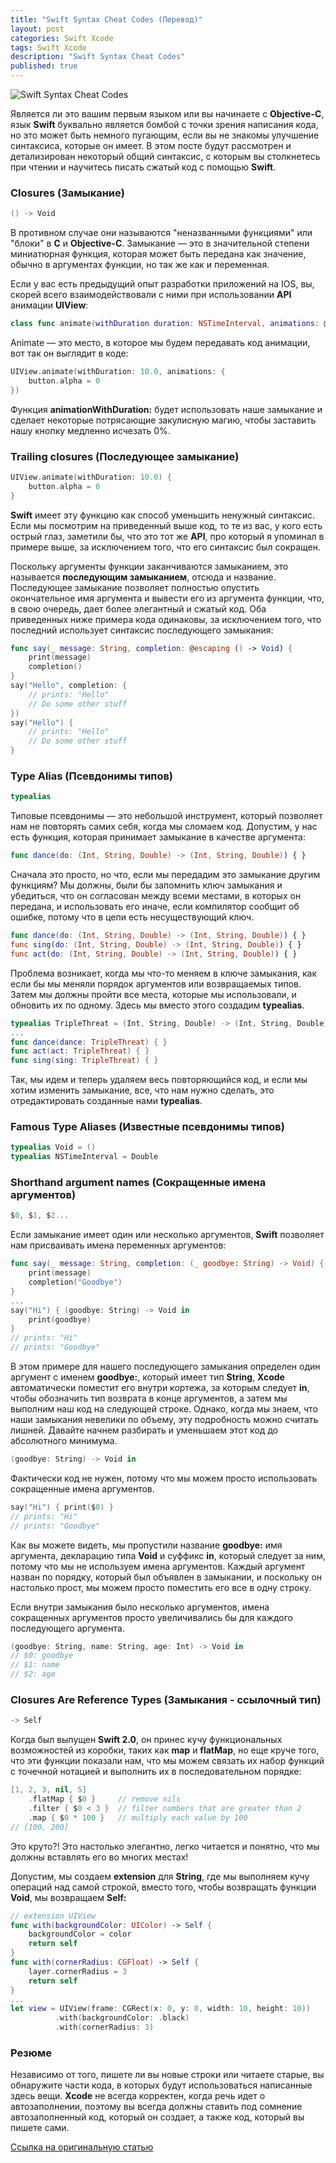 ```yaml
---
title: "Swift Syntax Cheat Codes (Перевод)"
layout: post
categories: Swift Xcode
tags: Swift Xcode
description: "Swift Syntax Cheat Codes"
published: true
---
```


![Swift Syntax Cheat Codes](/images/post/swift_syntax_сheat_сodes/1.png)

Является ли это вашим первым языком или вы начинаете с **Objective-C**, язык **Swift** буквально является бомбой с точки зрения написания кода, но это может быть немного пугающим, если вы не знакомы улучшение синтаксиса, которые он имеет. В этом посте будут рассмотрен и детализирован некоторый общий синтаксис, с которым вы столкнетесь при чтении и научитесь писать сжатый код с помощью **Swift**.

### Closures (Замыкание)

```swift
() -> Void
```

В противном случае они называются "неназванными функциями" или "блоки" в **С** и **Objective-C**. Замыкание — это в значительной степени миниатюрная функция, которая может быть передана как значение, обычно в аргументах функции, но так же как и переменная.

Если у вас есть предыдущий опыт разработки приложений на IOS, вы, скорей всего взаимодействовали с ними при использовании **API** анимации **UIView**:

```swift
class func animate(withDuration duration: NSTimeInterval, animations: @escaping () -> Void)
```

Animate — это место, в которое мы будем передавать код анимации, вот так он выглядит в коде:

```swift
UIView.animate(withDuration: 10.0, animations: {
    button.alpha = 0
})
```

Функция **animationWithDuration:** будет использовать наше замыкание и сделает некоторые потрясающие закулисную магию, чтобы заставить нашу кнопку медленно исчезать 0%.

### Trailing closures (Последующее замыкание)

```swift
UIView.animate(withDuration: 10.0) {
    button.alpha = 0
}
```

**Swift** имеет эту функцию как способ уменьшить ненужный синтаксис. Если мы посмотрим на приведенный выше код, то те из вас, у кого есть острый глаз, заметили бы, что это тот же **API**, про который я упоминал в примере выше, за исключением того, что его синтаксис был сокращен.

Поскольку аргументы функции заканчиваются замыканием, это называется **последующим замыканием**, отсюда и название. Последующее замыкание позволяет полностью опустить окончательное имя аргумента и вывести его из аргумента функции, что, в свою очередь, дает более элегантный и сжатый код. Оба приведенных ниже примера кода одинаковы, за исключением того, что последний использует синтаксис последующего замыкания:

```swift
func say(_ message: String, completion: @escaping () -> Void) {
    print(message)
    completion()
}
say("Hello", completion: {
    // prints: "Hello"
    // Do some other stuff
})
say("Hello") {
    // prints: "Hello"
    // Do some other stuff
}
```

### Type Alias (Псевдонимы типов)

```swift
typealias
```

Типовые псевдонимы — это небольшой инструмент, который позволяет нам не повторять самих себя, когда мы сломаем код. Допустим, у нас есть функция, которая принимает замыкание в качестве аргумента:

```swift
func dance(do: (Int, String, Double) -> (Int, String, Double)) { }
```

Сначала это просто, но что, если мы передадим это замыкание другим функциям? Мы должны, были бы запомнить ключ замыкания и убедиться, что он согласован между всеми местами, в которых он передана, и использовать его иначе, если компилятор сообщит об ошибке, потому что в цепи есть несуществующий ключ.

```swift
func dance(do: (Int, String, Double) -> (Int, String, Double)) { }
func sing(do: (Int, String, Double) -> (Int, String, Double)) { }
func act(do: (Int, String, Double) -> (Int, String, Double)) { }
```

Проблема возникает, когда мы что-то меняем в ключе замыкания, как если бы мы меняли порядок аргументов или возвращаемых типов. Затем мы должны пройти все места, которые мы использовали, и обновить их по одному. Здесь мы вместо этого создадим **typealias**.

```swift
typealias TripleThreat = (Int, String, Double) -> (Int, String, Double)
...
func dance(dance: TripleThreat) { }
func act(act: TripleThreat) { }
func sing(sing: TripleThreat) { }
```

Так, мы идем и теперь удаляем весь повторяющийся код, и если мы хотим изменить замыкание, все, что нам нужно сделать, это отредактировать созданные нами **typealias**.

### Famous Type Aliases (Известные псевдонимы типов)

```swift
typealias Void = ()
typealias NSTimeInterval = Double
```

### Shorthand argument names (Сокращенные имена аргументов)

```swift
$0, $1, $2...
```

Если замыкание имеет один или несколько аргументов, **Swift** позволяет нам присваивать имена переменных аргументов:

```swift
func say(_ message: String, completion: (_ goodbye: String) -> Void) {
    print(message)
    completion("Goodbye")
}
...
say("Hi") { (goodbye: String) -> Void in
    print(goodbye)
}
// prints: "Hi"
// prints: "Goodbye"
```

В этом примере для нашего последующего замыкания определен один аргумент с именем **goodbye:**, который имеет тип **String**, **Xcode** автоматически поместит его внутри кортежа, за которым следует **in**, чтобы обозначить тип возврата в конце аргументов, а затем мы выполним наш код на следующей строке. Однако, когда мы знаем, что наши замыкания невелики по объему, эту подробность можно считать лишней. Давайте начнем разбирать и уменьшаем этот код до абсолютного минимума.

```swift
(goodbye: String) -> Void in
```

Фактически код не нужен, потому что мы можем просто использовать сокращенные имена аргументов.

```swift
say("Hi") { print($0) }
// prints: "Hi"
// prints: "Goodbye"
```

Как вы можете видеть, мы пропустили название **goodbye:** имя аргумента, декларацию типа **Void** и суффикс **in**, который следует за ним, потому что мы не используем имена аргументов. Каждый аргумент назван по порядку, который был объявлен в замыкании, и поскольку он настолько прост, мы можем просто поместить его все в одну строку.

Если внутри замыкания было несколько аргументов, имена сокращенных аргументов просто увеличивались бы для каждого последующего аргумента.

```swift
(goodbye: String, name: String, age: Int) -> Void in
// $0: goodbye
// $1: name
// $2: age
```

### Closures Are Reference Types (Замыкания - ссылочный тип)

```swift
-> Self
```

Когда был выпущен **Swift 2.0**, он принес кучу функциональных возможностей из коробки, таких как **map** и **flatMap**, но еще круче того, что эти функции показали нам, что мы можем связать их набор функций с точечной нотацией и выполнить их в последовательном порядке:

```swift
[1, 2, 3, nil, 5]
    .flatMap { $0 }     // remove nils
    .filter { $0 < 3 }  // filter numbers that are greater than 2
    .map { $0 * 100 }   // multiply each value by 100
// [100, 200]
```

Это круто?! Это настолько элегантно, легко читается и понятно, что мы должны вставлять его во многих местах!

Допустим, мы создаем **extension** для **String**, где мы выполняем кучу операций над самой строкой, вместо того, чтобы возвращать функции **Void**, мы возвращаем **Self:**

```swift
// extension UIView
func with(backgroundColor: UIColor) -> Self {
    backgroundColor = color
    return self
}
func with(cornerRadius: CGFloat) -> Self {
    layer.cornerRadius = 3
    return self
}
...
let view = UIView(frame: CGRect(x: 0, y: 0, width: 10, height: 10))
          .with(backgroundColor: .black)
          .with(cornerRadius: 3)
```

### Резюме

Независимо от того, пишете ли вы новые строки или читаете старые, вы обнаружите части кода, в которых будут использоваться написанные здесь вещи. **Xcode** не всегда корректен, когда речь идет о автозаполнении, поэтому вы всегда должны ставить под сомнение автозаполненный код, который он создает, а также код, который вы пишете сами.

[Ссылка на оригинальную статью](https://medium.com/swift-programming/swift-syntax-cheat-codes-9ce4ab4bc82e)
